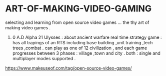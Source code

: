 # ART-OF-MAKING-VIDEO-GAMING
selecting and learning from open source video games ... the thy art of making video games .


1. 0 A.D Alpha 21 Ulysses :  about ancient warfare 
real time strategy game : has all trapings of an RTS including base building ,unit training ,tech trees ,combat .
can play as one of 12 civilization , and each game progresses between 3 phases : village ,town and city .
both : single and multiplayer modes supported .


https://www.makeuseof.com/tag/open-source-video-games/
